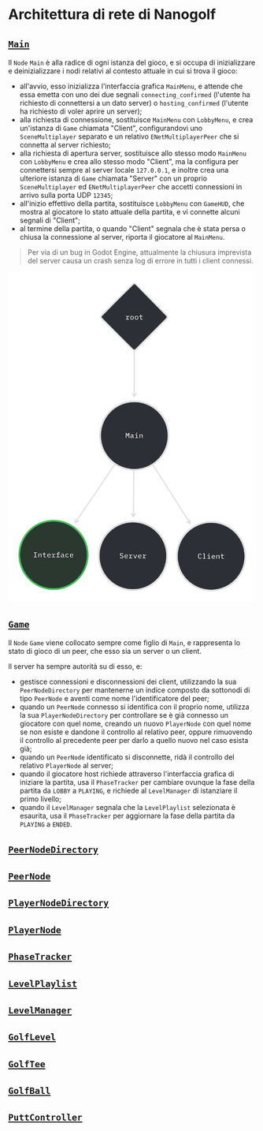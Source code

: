 # Architettura di rete di Nanogolf

## [`Main`](../scenes/main.gd)

Il `Node` `Main`  è alla radice di ogni istanza del gioco, e si occupa di inizializzare e deinizializzare i nodi relativi al contesto attuale in cui si trova il gioco:

- all'avvio, esso inizializza l'interfaccia grafica `MainMenu`, e attende che essa emetta con uno dei due segnali `connecting_confirmed` (l'utente ha richiesto di connettersi a un dato server) o `hosting_confirmed` (l'utente ha richiesto di voler aprire un server);
- alla richiesta di connessione, sostituisce `MainMenu` con `LobbyMenu`, e crea un'istanza di `Game` chiamata "Client", configurandovi uno `SceneMultiplayer` separato e un relativo `ENetMultiplayerPeer` che si connetta al server richiesto;
- alla richiesta di apertura server, sostituisce allo stesso modo `MainMenu` con `LobbyMenu` e crea allo stesso modo "Client", ma la configura per connettersi sempre al server locale `127.0.0.1`, e inoltre crea una ulteriore istanza di `Game` chiamata "Server" con un proprio `SceneMultiplayer` ed `ENetMultiplayerPeer` che accetti connessioni in arrivo sulla porta UDP `12345`;
- all'inizio effettivo della partita, sostituisce `LobbyMenu` con `GameHUD`, che mostra al giocatore lo stato attuale della partita, e vi connette alcuni segnali di "Client";
- al termine della partita, o quando "Client" segnala che è stata persa o chiusa la connessione al server, riporta il giocatore al `MainMenu`.

> Per via di un bug in Godot Engine, attualmente la chiusura imprevista del server causa un crash senza log di errore in tutti i client connessi.

![](img/main.png)

## [`Game`](../scenes/game.gd)

Il `Node` `Game` viene collocato sempre come figlio di `Main`, e rappresenta lo stato di gioco di un peer, che esso sia un server o un client.

Il server ha sempre autorità su di esso, e:

- gestisce connessioni e disconnessioni dei client, utilizzando la sua `PeerNodeDirectory` per mantenerne un indice composto da sottonodi di tipo `PeerNode` e aventi come nome l'identificatore del peer;
- quando un `PeerNode` connesso si identifica con il proprio nome, utilizza la sua `PlayerNodeDirectory` per controllare se è già connesso un giocatore con quel nome, creando un nuovo `PlayerNode` con quel nome se non esiste e dandone il controllo al relativo peer, oppure rimuovendo il controllo al precedente peer per darlo a quello nuovo nel caso esista già;
- quando un `PeerNode` identificato si disconnette, ridà il controllo del relativo `PlayerNode` al server;
- quando il giocatore host richiede attraverso l'interfaccia grafica di iniziare la partita, usa il `PhaseTracker` per cambiare ovunque la fase della partita da `LOBBY` a `PLAYING`, e richiede al `LevelManager` di istanziare il primo livello;
- quando il `LevelManager` segnala che la `LevelPlaylist` selezionata è esaurita, usa il `PhaseTracker` per aggiornare la fase della partita da `PLAYING` a `ENDED`.

## [`PeerNodeDirectory`](../scenes/peernode_directory.gd)

## [`PeerNode`](../scenes/peernode.gd)

## [`PlayerNodeDirectory`](../scenes/playernode_directory.gd)

## [`PlayerNode`](../scenes/playernode.gd)

## [`PhaseTracker`](../scenes/phase_tracker.gd)

## [`LevelPlaylist`](../scenes/level_playlist.gd)

## [`LevelManager`](../scenes/level_manager.gd)

## [`GolfLevel`](../scenes/golf_level.gd)

## [`GolfTee`](../scenes/golf_tee.gd)

## [`GolfBall`](../scenes/golf_ball.gd)

## [`PuttController`](../scenes/putt_controller.gd)
